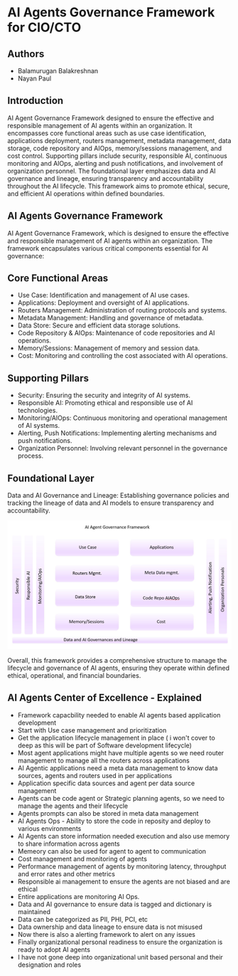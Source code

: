 # AI Agents Governance Framework for CIO/CTO

## Authors

- Balamurugan Balakreshnan
- Nayan Paul

## Introduction

AI Agent Governance Framework designed to ensure the effective and responsible management of AI agents within an organization. It encompasses core functional areas such as use case identification, applications deployment, routers management, metadata management, data storage, code repository and AIOps, memory/sessions management, and cost control. Supporting pillars include security, responsible AI, continuous monitoring and AIOps, alerting and push notifications, and involvement of organization personnel. The foundational layer emphasizes data and AI governance and lineage, ensuring transparency and accountability throughout the AI lifecycle. This framework aims to promote ethical, secure, and efficient AI operations within defined boundaries.

## AI Agents Governance Framework

AI Agent Governance Framework, which is designed to ensure the effective and responsible management of AI agents within an organization. The framework encapsulates various critical components essential for AI governance:

## Core Functional Areas

- Use Case: Identification and management of AI use cases.
- Applications: Deployment and oversight of AI applications.
- Routers Management: Administration of routing protocols and systems.
- Metadata Management: Handling and governance of metadata.
- Data Store: Secure and efficient data storage solutions.
- Code Repository & AIOps: Maintenance of code repositories and AI operations.
- Memory/Sessions: Management of memory and session data.
- Cost: Monitoring and controlling the cost associated with AI operations.

## Supporting Pillars

- Security: Ensuring the security and integrity of AI systems.
- Responsible AI: Promoting ethical and responsible use of AI technologies.
- Monitoring/AIOps: Continuous monitoring and operational management of AI systems.
- Alerting, Push Notifications: Implementing alerting mechanisms and push notifications.
- Organization Personnel: Involving relevant personnel in the governance process.

## Foundational Layer

Data and AI Governance and Lineage: Establishing governance policies and tracking the lineage of data and AI models to ensure transparency and accountability.

![info](https://github.com/balakreshnan/Samples2024/blob/main/LLMArch/images/AIAgentgocframework1.jpg 'RagChat')

Overall, this framework provides a comprehensive structure to manage the lifecycle and governance of AI agents, ensuring they operate within defined ethical, operational, and financial boundaries.

## AI Agents Center of Excellence - Explained

- Framework capacbility needed to enable AI agents based application development
- Start with Use case management and prioritization
- Get the application lifecycle management in place ( i won't cover to deep as this will be part of Software development lifecycle)
- Most agent applications might have multiple agents so we need router management to manage all the routers across applications
- AI Agentic applications need a meta data management to know data sources, agents and routers used in per applications
- Application specific data sources and agent per data source management
- Agents can be code agent or Strategic planning agents, so we need to manage the agents and their lifecycle
- Agents prompts can also be stored in meta data management
- AI Agents Ops - Ability to store the code in reposity and deploy to various environments
- AI Agents can store information needed execution and also use memory to share information across agents
- Memeory can also be used for agent to agent to communication
- Cost management and monitoring of agents
- Performance management of agents by monitoring latency, throughput and error rates and other metrics
- Responsible ai management to ensure the agents are not biased and are ethical
- Entire applications are monitoring AI Ops.
- Data and AI governance to ensure data is tagged and dictionary is maintained
- Data can be categorized as PII, PHI, PCI, etc
- Data ownership and data lineage to ensure data is not misused
- Now there is also a alerting framework to alert on any issues
- Finally organizational personal readiness to ensure the organization is ready to adopt AI agents
- I have not gone deep into organizational unit based personal and their designation and roles